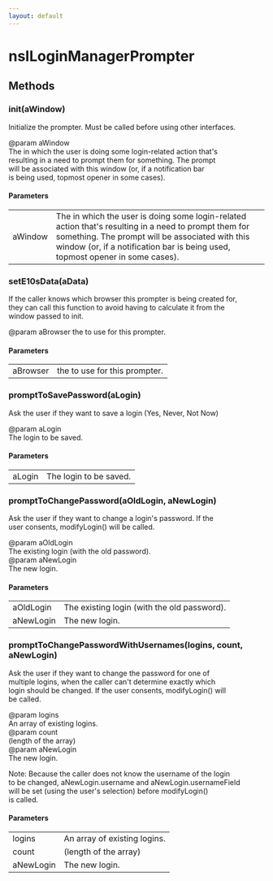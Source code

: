 ```yaml
---
layout: default
---
```


# nsILoginManagerPrompter #

## Methods ##

### init(aWindow) ###
  
Initialize the prompter. Must be called before using other interfaces.  
  
@param aWindow  
       The in which the user is doing some login-related action that's  
       resulting in a need to prompt them for something. The prompt  
       will be associated with this window (or, if a notification bar  
       is being used, topmost opener in some cases).  
  

#### Parameters ####

<table>

<tr>
<td>aWindow</td>
<td>       The in which the user is doing some login-related action that's  
       resulting in a need to prompt them for something. The prompt  
       will be associated with this window (or, if a notification bar  
       is being used, topmost opener in some cases).  
</td>
</tr>

</table>

### setE10sData(aData) ###
  
If the caller knows which browser this prompter is being created for,  
they can call this function to avoid having to calculate it from the  
window passed to init.  
  
@param aBrowser the <browser> to use for this prompter.  
  

#### Parameters ####

<table>

<tr>
<td>aBrowser</td>
<td>the <browser> to use for this prompter.  
</td>
</tr>

</table>

### promptToSavePassword(aLogin) ###
  
Ask the user if they want to save a login (Yes, Never, Not Now)  
  
@param aLogin  
       The login to be saved.  
  

#### Parameters ####

<table>

<tr>
<td>aLogin</td>
<td>       The login to be saved.  
</td>
</tr>

</table>

### promptToChangePassword(aOldLogin, aNewLogin) ###
  
Ask the user if they want to change a login's password. If the  
user consents, modifyLogin() will be called.  
  
@param aOldLogin  
       The existing login (with the old password).  
@param aNewLogin  
       The new login.  
  

#### Parameters ####

<table>

<tr>
<td>aOldLogin</td>
<td>       The existing login (with the old password).  
</td>
</tr>

<tr>
<td>aNewLogin</td>
<td>       The new login.  
</td>
</tr>

</table>

### promptToChangePasswordWithUsernames(logins, count, aNewLogin) ###
  
Ask the user if they want to change the password for one of  
multiple logins, when the caller can't determine exactly which  
login should be changed. If the user consents, modifyLogin() will  
be called.  
  
@param logins  
       An array of existing logins.  
@param count  
       (length of the array)  
@param aNewLogin  
       The new login.  
  
Note: Because the caller does not know the username of the login  
      to be changed, aNewLogin.username and aNewLogin.usernameField  
      will be set (using the user's selection) before modifyLogin()  
      is called.  
  

#### Parameters ####

<table>

<tr>
<td>logins</td>
<td>       An array of existing logins.  
</td>
</tr>

<tr>
<td>count</td>
<td>       (length of the array)  
</td>
</tr>

<tr>
<td>aNewLogin</td>
<td>       The new login.  
</td>
</tr>

</table>
